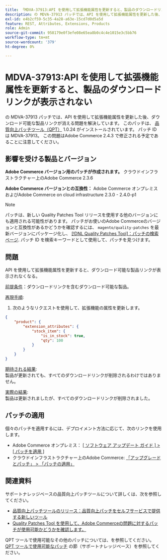 ```yaml
---
title: 「MDVA-37913:API を使用して拡張機能属性を更新すると、製品のダウンロードリンクが表示されなくなる」
description: の MDVA-37913 パッチでは、API を使用して拡張機能属性を更新した後、ダウンロード可能な製品リンクが消える問題を解決しています。 このパッチは、[Quality Patches Tool （QPT） ] （/help/announcements/adobe-commerce-announcements/magento-quality-patches-released-new-tool-to-self-serve-quality-patches.md） 1.0.24 がインストールされている場合に利用できます。 パッチ ID は MDVA-37913。 この問題はAdobe Commerce 2.4.3 で修正される予定であることに注意してください。
exl-id: e4b2cf59-5c35-4a28-a63e-15cd7d0d5a5d
feature: REST, Attributes, Extensions, Products
role: Admin
source-git-commit: 958179e0f3efe08e65ea8b0c4c4e1015e3c5bb76
workflow-type: tm+mt
source-wordcount: '379'
ht-degree: 0%

---
```


# MDVA-37913:API を使用して拡張機能属性を更新すると、製品のダウンロードリンクが表示されない

の MDVA-37913 パッチでは、API を使用して拡張機能属性を更新した後、ダウンロード可能な製品リンクが消える問題を解決しています。 このパッチは、 [品質向上パッチツール（QPT）](/help/announcements/adobe-commerce-announcements/magento-quality-patches-released-new-tool-to-self-serve-quality-patches.md) 1.0.24 がインストールされています。 パッチ ID は MDVA-37913。 この問題はAdobe Commerce 2.4.3 で修正される予定であることに注意してください。


## 影響を受ける製品とバージョン

**Adobe Commerce バージョン用のパッチが作成されます。**
クラウドインフラストラクチャー上のAdobe Commerce 2.3.6

**Adobe Commerce バージョンとの互換性：**
Adobe Commerce オンプレミスおよびAdobe Commerce on cloud infrastructure 2.3.0 - 2.4.0-p1
>[!NOTE]
>
>パッチは、新しい Quality Patches Tool リリースを使用する他のバージョンにも適用される可能性があります。 パッチがお使いのAdobe Commerceのバージョンと互換性があるかどうかを確認するには、 `magento/quality-patches` を最新バージョンにパッケージ化し、 [[!DNL Quality Patches Tool]：パッチの検索ページ](https://devdocs.magento.com/quality-patches/tool.html#patch-grid). パッチ ID を検索キーワードとして使用して、パッチを見つけます。


## 問題

API を使用して拡張機能属性を更新すると、ダウンロード可能な製品リンクが表示されなくなる。

<u>前提条件</u>：ダウンロードリンクを含むダウンロード可能な製品。

<u>再現手順</u>:

1. 次のようなリクエストを使用して、拡張機能の属性を更新します。

```JSON
{
    "product": {
        "extension_attributes": {
            "stock_item": {
                "is_in_stock": true,
                "qty": 100
            }
        }
    }
}
```

<u>期待される結果</u>:<br>
製品が更新されても、すべてのダウンロードリンクが削除されるわけではありません。

<u>実際の結果</u>:<br>
製品は更新されましたが、すべてのダウンロードリンクが削除されました。


## パッチの適用

個々のパッチを適用するには、デプロイメント方法に応じて、次のリンクを使用します。

* Adobe Commerce オンプレミス： [[ ソフトウェア アップデート ガイド ] > [ パッチを適用 ]](https://devdocs.magento.com/guides/v2.4/comp-mgr/patching/mqp.html)
* クラウドインフラストラクチャー上のAdobe Commerce: [「アップグレードとパッチ」 > 「パッチの適用」](https://devdocs.magento.com/cloud/project/project-patch.html)

## 関連資料

サポートナレッジベースの品質向上パッチツールについて詳しくは、次を参照してください。

* [品質向上パッチツールのリリース：品質向上パッチをセルフサービスで提供する新しいツール](/help/announcements/adobe-commerce-announcements/magento-quality-patches-released-new-tool-to-self-serve-quality-patches.md)
* [Quality Patches Tool を使用して、Adobe Commerceの問題に対するパッチが使用可能かどうかを確認します。](/help/support-tools/patches-available-in-qpt-tool/check-patch-for-magento-issue-with-magento-quality-patches.md)

QPT ツールで使用可能なその他のパッチについては、を参照してください。 [QPT ツールで使用可能なパッチ](https://support.magento.com/hc/en-us/sections/360010506631-Patches-available-in-QPT-tool-) の節（サポートナレッジベース）を参照してください。
